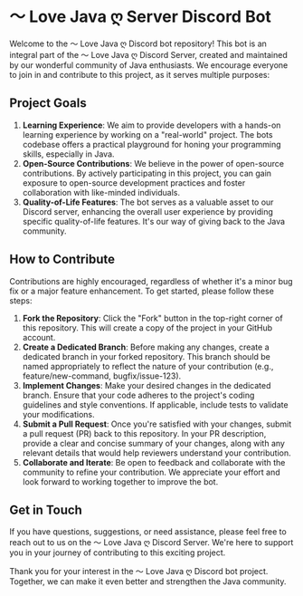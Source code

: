 # 〜 Love Java ღ Server Discord Bot
Welcome to the 〜 Love Java ღ Discord bot repository! This bot is an integral part of the 〜 Love Java ღ Discord Server,
created and maintained by our wonderful community of Java enthusiasts. We encourage everyone to join in and contribute to
this project, as it serves multiple purposes:

## Project Goals
1. **Learning Experience**: We aim to provide developers with a hands-on learning experience by working on a "real-world" project. The bots codebase offers a practical playground for honing your programming skills, especially in Java.
2. **Open-Source Contributions**: We believe in the power of open-source contributions. By actively participating in this project, you can gain exposure to open-source development practices and foster collaboration with like-minded individuals.
3. **Quality-of-Life Features**: The bot serves as a valuable asset to our Discord server, enhancing the overall user experience by providing specific quality-of-life features. It's our way of giving back to the Java community.

## How to Contribute
Contributions are highly encouraged, regardless of whether it's a minor bug fix or a major feature enhancement. To get started, please follow these steps:

1. **Fork the Repository**: Click the "Fork" button in the top-right corner of this repository. This will create a copy of the project in your GitHub account.
2. **Create a Dedicated Branch**: Before making any changes, create a dedicated branch in your forked repository. This branch should be named appropriately to reflect the nature of your contribution (e.g., feature/new-command, bugfix/issue-123).
3. **Implement Changes**: Make your desired changes in the dedicated branch. Ensure that your code adheres to the project's coding guidelines and style conventions. If applicable, include tests to validate your modifications.
4. **Submit a Pull Request**: Once you're satisfied with your changes, submit a pull request (PR) back to this repository. In your PR description, provide a clear and concise summary of your changes, along with any relevant details that would help reviewers understand your contribution.
5. **Collaborate and Iterate**: Be open to feedback and collaborate with the community to refine your contribution. We appreciate your effort and look forward to working together to improve the bot.

## Get in Touch
If you have questions, suggestions, or need assistance, please feel free to reach out to us on the 〜 Love Java ღ Discord Server. We're here to support you in your journey of contributing to this exciting project.

Thank you for your interest in the 〜 Love Java ღ Discord bot project. Together, we can make it even better and strengthen the Java community.
